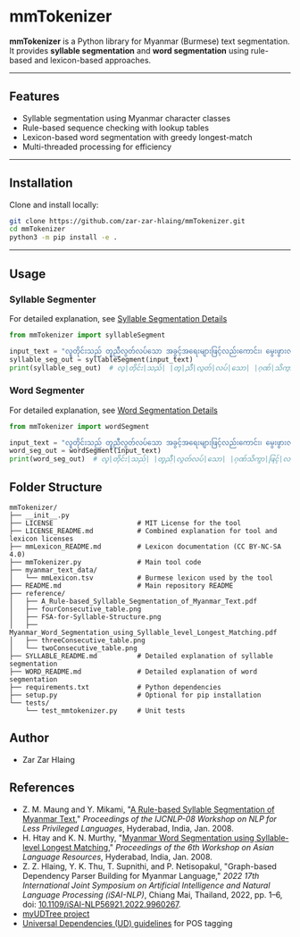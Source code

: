 # mmTokenizer

**mmTokenizer** is a Python library for Myanmar (Burmese) text segmentation. It provides **syllable segmentation** and **word segmentation** using rule-based and lexicon-based approaches.

---

## Features
- Syllable segmentation using Myanmar character classes  
- Rule-based sequence checking with lookup tables  
- Lexicon-based word segmentation with greedy longest-match  
- Multi-threaded processing for efficiency  

---

## Installation

Clone and install locally:

```bash
git clone https://github.com/zar-zar-hlaing/mmTokenizer.git
cd mmTokenizer
python3 -m pip install -e .
```

---

## Usage

### Syllable Segmenter
For detailed explanation, see [Syllable Segmentation Details](SYLLABLE_README.md)

```python
from mmTokenizer import syllableSegment

input_text = "လူတိုင်းသည် တူညီလွတ်လပ်သော အခွင့်အရေးများဖြင့်လည်းကောင်း၊ မွေးဖွားလာသူများဖြစ်သည်။"
syllable_seg_out = syllableSegment(input_text)
print(syllable_seg_out)  # လူ|တိုင်း|သည်| |တူ|ညီ|လွတ်|လပ်|သော| |ဂုဏ်|သိက္ခာ|ဖြင့်|လည်း|ကောင်း|၊ |တူ|ညီ|လွတ်|လပ်|သော| |အ|ခွင့်|အ|ရေး|များ|ဖြင့်|လည်း|ကောင်း|၊ |မွေး|ဖွား|လာ|သူ|များ|ဖြစ်|သည်|။ 

```

### Word Segmenter
For detailed explanation, see [Word Segmentation Details](WORD_README.md)

```python
from mmTokenizer import wordSegment

input_text = "လူတိုင်းသည် တူညီလွတ်လပ်သော အခွင့်အရေးများဖြင့်လည်းကောင်း၊ မွေးဖွားလာသူများဖြစ်သည်။"
word_seg_out = wordSegment(input_text)
print(word_seg_out)  # လူ|တိုင်း|သည်| |တူညီ|လွတ်လပ်|သော| |ဂုဏ်သိက္ခာ|ဖြင့်|လည်းကောင်း|၊ |တူညီ|လွတ်လပ်|သော| |အခွင့်အရေး|များ|ဖြင့်|လည်းကောင်း|၊ |မွေးဖွားလာသူ|များ|ဖြစ်|သည်|။

```

## Folder Structure
```
mmTokenizer/
├── __init__.py
├── LICENSE                     # MIT License for the tool
├── LICENSE_README.md           # Combined explanation for tool and lexicon licenses
├── mmLexicon_README.md         # Lexicon documentation (CC BY-NC-SA 4.0)
├── mmTokenizer.py              # Main tool code
├── myanmar_text_data/
│   └── mmLexicon.tsv           # Burmese lexicon used by the tool
├── README.md                   # Main repository README
├── reference/
│   ├── A_Rule-based_Syllable_Segmentation_of_Myanmar_Text.pdf
│   ├── fourConsecutive_table.png
│   ├── FSA-for-Syllable-Structure.png
│   ├── Myanmar_Word_Segmentation_using_Syllable_level_Longest_Matching.pdf
│   ├── threeConsecutive_table.png
│   └── twoConsecutive_table.png
├── SYLLABLE_README.md          # Detailed explanation of syllable segmentation
├── WORD_README.md              # Detailed explanation of word segmentation
├── requirements.txt            # Python dependencies
├── setup.py                    # Optional for pip installation
└── tests/
    └── test_mmtokenizer.py     # Unit tests

```

## Author
- Zar Zar Hlaing

## References

- Z. M. Maung and Y. Mikami, "[A Rule-based Syllable Segmentation of Myanmar Text](https://aclanthology.org/I08-3010/)," *Proceedings of the IJCNLP-08 Workshop on NLP for Less Privileged Languages*, Hyderabad, India, Jan. 2008.  
- H. Htay and K. N. Murthy, "[Myanmar Word Segmentation using Syllable-level Longest Matching](https://aclanthology.org/I08-7006/)," *Proceedings of the 6th Workshop on Asian Language Resources*, Hyderabad, India, Jan. 2008.  
- Z. Z. Hlaing, Y. K. Thu, T. Supnithi, and P. Netisopakul, "Graph-based Dependency Parser Building for Myanmar Language," *2022 17th International Joint Symposium on Artificial Intelligence and Natural Language Processing (iSAI-NLP)*, Chiang Mai, Thailand, 2022, pp. 1–6, doi: [10.1109/iSAI-NLP56921.2022.9960267](https://doi.org/10.1109/iSAI-NLP56921.2022.9960267).  
- [myUDTree project](https://github.com/ye-kyaw-thu/myUDTree)  
- [Universal Dependencies (UD) guidelines](https://universaldependencies.org/) for POS tagging



